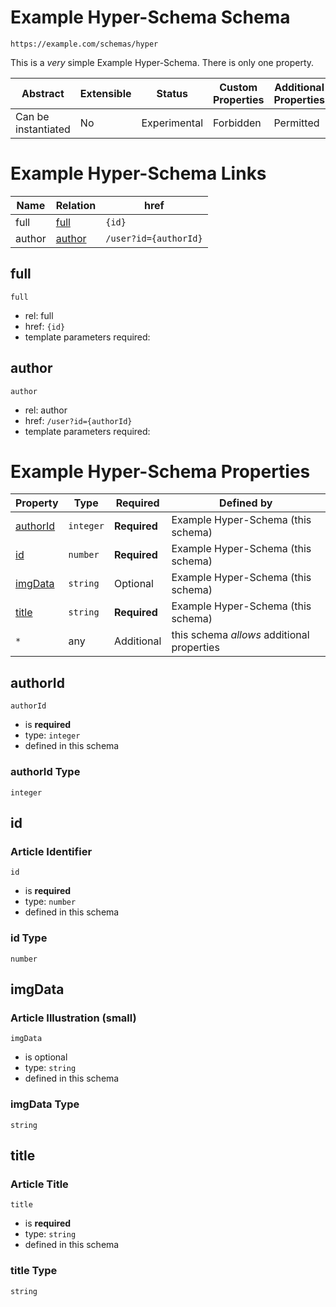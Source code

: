 
# Example Hyper-Schema Schema

```
https://example.com/schemas/hyper
```

This is a *very* simple Example Hyper-Schema. There is only one property.

| Abstract | Extensible | Status | Custom Properties | Additional Properties | Defined In |
|----------|------------|--------|-------------------|-----------------------|------------|
| Can be instantiated | No | Experimental | Forbidden | Permitted | [hyper.schema.json](hyper.schema.json) |

# Example Hyper-Schema Links
| Name | Relation | href |
|------|----------|------|
| full | [full](#full) | `{id}` |
| author | [author](#author) | `/user?id={authorId}` |

## full


`full`
* rel: full
* href: `{id}`
* template parameters required:



## author


`author`
* rel: author
* href: `/user?id={authorId}`
* template parameters required:



# Example Hyper-Schema Properties

| Property | Type | Required | Defined by |
|----------|------|----------|------------|
| [authorId](#authorid) | `integer` | **Required** | Example Hyper-Schema (this schema) |
| [id](#id) | `number` | **Required** | Example Hyper-Schema (this schema) |
| [imgData](#imgdata) | `string` | Optional | Example Hyper-Schema (this schema) |
| [title](#title) | `string` | **Required** | Example Hyper-Schema (this schema) |
| `*` | any | Additional | this schema *allows* additional properties |

## authorId


`authorId`
* is **required**
* type: `integer`
* defined in this schema

### authorId Type


`integer`






## id
### Article Identifier

`id`
* is **required**
* type: `number`
* defined in this schema

### id Type


`number`






## imgData
### Article Illustration (small)

`imgData`
* is optional
* type: `string`
* defined in this schema

### imgData Type


`string`






## title
### Article Title

`title`
* is **required**
* type: `string`
* defined in this schema

### title Type


`string`





